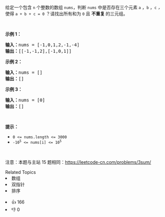 <p>给定一个包含 <code>n</code> 个整数的数组&nbsp;<code>nums</code>，判断&nbsp;<code>nums</code>&nbsp;中是否存在三个元素&nbsp;<code>a</code> ，<code>b</code> ，<code>c</code> <em>，</em>使得&nbsp;<code>a + b + c = 0</code> ？请找出所有和为 <code>0</code> 且&nbsp;<strong>不重复&nbsp;</strong>的三元组。</p>

<p>&nbsp;</p>

<p><strong>示例 1：</strong></p>

<pre>
<strong>输入：</strong>nums = [-1,0,1,2,-1,-4]
<strong>输出：</strong>[[-1,-1,2],[-1,0,1]]
</pre>

<p><strong>示例 2：</strong></p>

<pre>
<strong>输入：</strong>nums = []
<strong>输出：</strong>[]
</pre>

<p><strong>示例 3：</strong></p>

<pre>
<strong>输入：</strong>nums = [0]
<strong>输出：</strong>[]
</pre>

<p>&nbsp;</p>

<p><strong>提示：</strong></p>

<ul> 
 <li><code>0 &lt;= nums.length &lt;= 3000</code></li> 
 <li><code>-10<sup>5</sup> &lt;= nums[i] &lt;= 10<sup>5</sup></code></li> 
</ul>

<p>&nbsp;</p>

<p>
 <meta charset="UTF-8" />注意：本题与主站 15&nbsp;题相同：<a href="https://leetcode-cn.com/problems/3sum/">https://leetcode-cn.com/problems/3sum/</a></p>

<div><div>Related Topics</div><div><li>数组</li><li>双指针</li><li>排序</li></div></div><br><div><li>👍 166</li><li>👎 0</li></div>